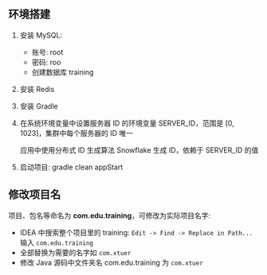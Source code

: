 ## 环境搭建

1. 安装 MySQL:
   * 账号: root
   * 密码: roo
   * 创建数据库 training

2. 安装 Redis

3. 安装 Gradle

4. 在系统环境变量中设置服务器 ID 的环境变量 SERVER_ID，范围是 [0, 1023]，集群中每个服务器的 ID 唯一

   应用中使用分布式 ID 生成算法 Snowflake 生成 ID，依赖于 SERVER_ID 的值

5. 启动项目: gradle clean appStart

## 修改项目名

项目、包名等命名为 **com.edu.training**，可修改为实际项目名字:

* IDEA 中搜索整个项目里的 training: `Edit -> Find -> Replace in Path...` 输入 `com.edu.training`
* 全部替换为需要的名字如 `com.xtuer`
* 修改 Java 源码中文件夹名 com.edu.training 为 `com.xtuer`
